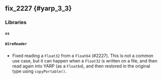 fix_2227 {#yarp_3_3}
--------

### Libraries

#### `os`

##### `WireReader`

* Fixed reading a `Float32` from a `Float64` (#2227).
  This is not a common use case, but it can happen when a `Float32` is written
  on a file, and then read again into YARP (as a `Float64`), and then restored
  in the original type using `copyPortable()`.
